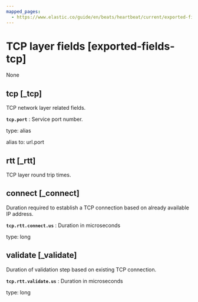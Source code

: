 ```yaml
---
mapped_pages:
  - https://www.elastic.co/guide/en/beats/heartbeat/current/exported-fields-tcp.html
---
```


# TCP layer fields [exported-fields-tcp]

None


## tcp [_tcp]

TCP network layer related fields.


**`tcp.port`**
:   Service port number.

type: alias

alias to: url.port


## rtt [_rtt]

TCP layer round trip times.


## connect [_connect]

Duration required to establish a TCP connection based on already available IP address.


**`tcp.rtt.connect.us`**
:   Duration in microseconds

type: long


## validate [_validate]

Duration of validation step based on existing TCP connection.


**`tcp.rtt.validate.us`**
:   Duration in microseconds

type: long


